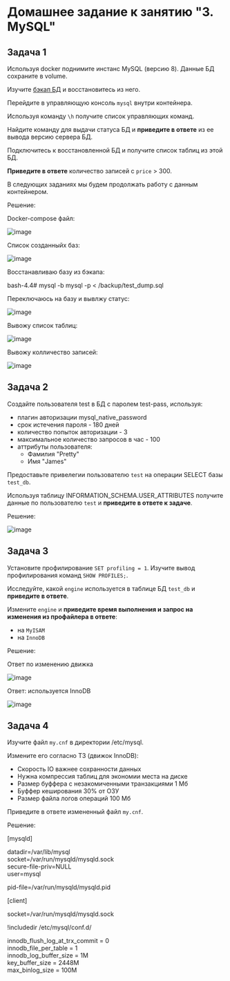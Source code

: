 # Домашнее задание к занятию "3. MySQL"

## Задача 1

Используя docker поднимите инстанс MySQL (версию 8). Данные БД сохраните в volume.

Изучите [бэкап БД](https://github.com/netology-code/virt-homeworks/tree/virt-11/06-db-03-mysql/test_data) и 
восстановитесь из него.

Перейдите в управляющую консоль `mysql` внутри контейнера.

Используя команду `\h` получите список управляющих команд.

Найдите команду для выдачи статуса БД и **приведите в ответе** из ее вывода версию сервера БД.

Подключитесь к восстановленной БД и получите список таблиц из этой БД.

**Приведите в ответе** количество записей с `price` > 300.

В следующих заданиях мы будем продолжать работу с данным контейнером.


Решение:

Docker-compose файл:

![image](https://user-images.githubusercontent.com/92155007/220086653-ca88fefb-5ad6-47b1-8b19-3aced88352ee.png)

Список созданныйх баз:

![image](https://user-images.githubusercontent.com/92155007/220087054-8bd828f4-7201-4b20-92cf-2580e64aef52.png)

Восстанавливаю базу из бэкапа:

bash-4.4# mysql -b mysql -p < /backup/test_dump.sql 

Переключаюсь на базу и вывлжу статус:

![image](https://user-images.githubusercontent.com/92155007/220087708-b1978127-1101-4456-8e3f-4573c5feb1e4.png)

Вывожу список таблиц:

![image](https://user-images.githubusercontent.com/92155007/220087804-4f04f064-4c0e-41b4-a883-f26423984926.png)

Вывожу колличество записей:

![image](https://user-images.githubusercontent.com/92155007/220087966-842ea730-abb6-4fed-9537-6129e2689d4e.png)

## Задача 2

Создайте пользователя test в БД c паролем test-pass, используя:
- плагин авторизации mysql_native_password
- срок истечения пароля - 180 дней 
- количество попыток авторизации - 3 
- максимальное количество запросов в час - 100
- аттрибуты пользователя:
    - Фамилия "Pretty"
    - Имя "James"

Предоставьте привелегии пользователю `test` на операции SELECT базы `test_db`.
    
Используя таблицу INFORMATION_SCHEMA.USER_ATTRIBUTES получите данные по пользователю `test` и 
**приведите в ответе к задаче**.

Решение:

![image](https://user-images.githubusercontent.com/92155007/220095648-8437543c-61bd-4725-914d-2ddce67c7cf9.png)

## Задача 3

Установите профилирование `SET profiling = 1`.
Изучите вывод профилирования команд `SHOW PROFILES;`.

Исследуйте, какой `engine` используется в таблице БД `test_db` и **приведите в ответе**.

Измените `engine` и **приведите время выполнения и запрос на изменения из профайлера в ответе**:
- на `MyISAM`
- на `InnoDB`

Решение:

Ответ по изменению движка

![image](https://user-images.githubusercontent.com/92155007/220097215-c3fb53f6-c5a3-4a6e-8333-5d3050297a8d.png)

Ответ: используется InnoDB

![image](https://user-images.githubusercontent.com/92155007/220097403-577db150-a087-480c-9af0-82049454ad86.png)


## Задача 4 

Изучите файл `my.cnf` в директории /etc/mysql.

Измените его согласно ТЗ (движок InnoDB):
- Скорость IO важнее сохранности данных
- Нужна компрессия таблиц для экономии места на диске
- Размер буффера с незакомиченными транзакциями 1 Мб
- Буффер кеширования 30% от ОЗУ
- Размер файла логов операций 100 Мб

Приведите в ответе измененный файл `my.cnf`.


Решение:

[mysqld] 

datadir=/var/lib/mysql \
socket=/var/run/mysqld/mysqld.sock \
secure-file-priv=NULL \
user=mysql

pid-file=/var/run/mysqld/mysqld.pid

[client]

socket=/var/run/mysqld/mysqld.sock 

!includedir /etc/mysql/conf.d/ 


innodb_flush_log_at_trx_commit = 0 \
innodb_file_per_table = 1 \
innodb_log_buffer_size	= 1M \
key_buffer_size = 2448М \
max_binlog_size	= 100M 
